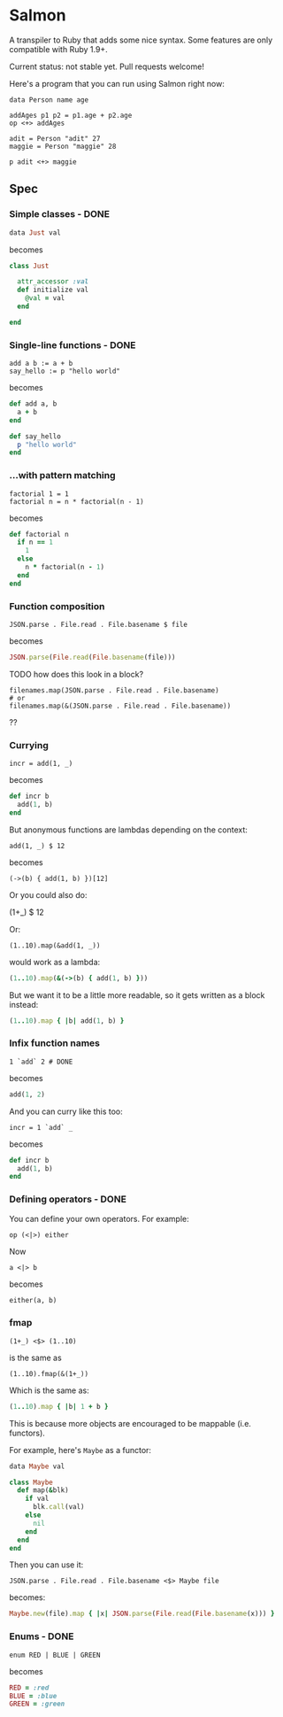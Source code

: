 # Salmon

A transpiler to Ruby that adds some nice syntax.
Some features are only compatible with Ruby 1.9+.

Current status: not stable yet. Pull requests welcome!

Here's a program that you can run using Salmon right now:

```salmon
data Person name age

addAges p1 p2 = p1.age + p2.age
op <+> addAges

adit = Person "adit" 27
maggie = Person "maggie" 28

p adit <+> maggie
```

## Spec

### Simple classes - DONE

```ruby
data Just val
```

becomes

```ruby
class Just

  attr_accessor :val
  def initialize val
    @val = val
  end

end
```

### Single-line functions - DONE

```
add a b := a + b
say_hello := p "hello world"
```

becomes

```ruby
def add a, b
  a + b
end

def say_hello
  p "hello world"
end
```

### ...with pattern matching

```
factorial 1 = 1
factorial n = n * factorial(n - 1)
```

becomes

```ruby
def factorial n
  if n == 1
    1
  else
    n * factorial(n - 1)
  end
end
```

### Function composition

```
JSON.parse . File.read . File.basename $ file
```

becomes

```ruby
JSON.parse(File.read(File.basename(file)))
```

TODO how does this look in a block?

```
filenames.map(JSON.parse . File.read . File.basename)
# or
filenames.map(&(JSON.parse . File.read . File.basename))
```

??

### Currying

```
incr = add(1, _)
```

becomes

```ruby
def incr b
  add(1, b)
end
```

But anonymous functions are lambdas depending on the context:

```
add(1, _) $ 12
```

becomes

```
(->(b) { add(1, b) })[12]
```

Or you could also do:

(1+_) $ 12

Or:

```
(1..10).map(&add(1, _))
```

would work as a lambda:

```ruby
(1..10).map(&(->(b) { add(1, b) }))
```

But we want it to be a little more readable, so it gets written as a block instead:

```ruby
(1..10).map { |b| add(1, b) }
```

### Infix function names


```
1 `add` 2 # DONE
```

becomes

```ruby
add(1, 2)
```

And you can curry like this too:

```
incr = 1 `add` _
```

becomes

```ruby
def incr b
  add(1, b)
end
```

### Defining operators - DONE

You can define your own operators. For example:

```
op (<|>) either
```

Now

```
a <|> b
```

becomes

```ruby
either(a, b)
```

### fmap

```
(1+_) <$> (1..10)
```

is the same as

```
(1..10).fmap(&(1+_))
```

Which is the same as:

```ruby
(1..10).map { |b| 1 + b }
```

This is because more objects are encouraged to be mappable (i.e. functors).


For example, here's `Maybe` as a functor:

```ruby
data Maybe val

class Maybe
  def map(&blk)
    if val
      blk.call(val)
    else
      nil
    end
  end
end
```

Then you can use it:

```
JSON.parse . File.read . File.basename <$> Maybe file
```

becomes:

```ruby
Maybe.new(file).map { |x| JSON.parse(File.read(File.basename(x))) }
```

### Enums - DONE

```
enum RED | BLUE | GREEN
```

becomes

```ruby
RED = :red
BLUE = :blue
GREEN = :green
```
